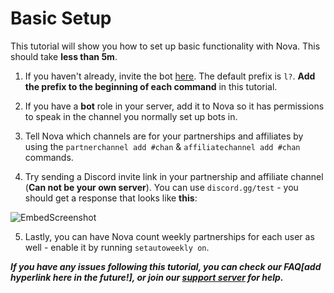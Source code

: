 # Basic Setup
This tutorial will show you how to set up basic functionality with Nova. This should take **less than 5m**.
1. If you haven't already, invite the bot [here](https://top.gg/bot/711428816127393844). The default prefix is `l?`. **Add the prefix to the beginning of each command** in this tutorial.

2. If you have a **bot** role in your server, add it to Nova so it has permissions to speak in the channel you normally set up bots in.

3. Tell Nova which channels are for your partnerships and affiliates by using the `partnerchannel add #chan` & `affiliatechannel add #chan` commands.

4. Try sending a Discord invite link in your partnership and affiliate channel (**Can not be your own server**). You can use `discord.gg/test` - you should get a response that looks like **this**:

![EmbedScreenshot](https://cdn.discordapp.com/attachments/589603067146534913/891065990727733309/unknown.png)

5. Lastly, you can have Nova count weekly partnerships for each user as well - enable it by running `setautoweekly on`.

***If you have any issues following this tutorial, you can check our FAQ[add hyperlink here in the future!], or join our [support server](https://discord.gg/cAKmRVrsjR) for help.***
